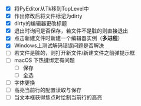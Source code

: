 - [x] 将PyEditor从Tk移到TopLevel中
- [x] 作出修改后将文件标记为dirty
- [x] dirty的编辑器更改标题
- [x] 退出时询问是否保存，若文件不是脏的则直接退出
- [x] 点击新建文件时新建一个编辑器实例（**多进程**）
- [x] Windows上测试解码错误问题是否解决
- [ ] 若文件是脏的，则打开新文件/新建文件之前弹提示框
- [ ] macOS 下热键绑定有问题
    - [ ] 保存
    - [ ] 全选
- [ ] 字体更换
- [ ] 高亮当前行的配置读取与保存
- [ ] 当文本框获得焦点时绘制当前行的高亮
